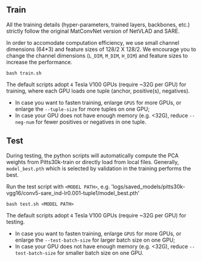 ## Train

All the training details (hyper-parameters, trained layers, backbones, etc.) strictly follow the original MatConvNet version of NetVLAD and SARE. 

In order to accomodate computation efficiency, we use small channel dimensions (64*3) and feature sizes of 128/2 X 128/2. We encourage you to change the channel dimensions (`L_DIM`, `M_DIM`, `H_DIM`) and feature sizes to increase the performance.

```shell
bash train.sh
```

The default scripts adopt `4` Tesla V100 GPUs (require ~32G per GPU) for training, where each GPU loads one tuple (anchor, positive(s), negatives).
+ In case you want to fasten training, enlarge `GPUS` for more GPUs, or enlarge the `--tuple-size` for more tuples on one GPU;
+ In case your GPU does not have enough memory (e.g. <32G), reduce `--neg-num` for fewer positives or negatives in one tuple.

## Test

During testing, the python scripts will automatically compute the PCA weights from Pitts30k-train or directly load from local files. Generally, `model_best.pth` which is selected by validation in the training performs the best.

Run the test script with `<MODEL PATH>`, e.g. 'logs/saved_models/pitts30k-vgg16/conv5-sare_ind-lr0.001-tuple1/model_best.pth'

```shell
bash test.sh <MODEL PATH>
```

The default scripts adopt `4` Tesla V100 GPUs (require ~32G per GPU) for testing.
+ In case you want to fasten training, enlarge `GPUS` for more GPUs, or enlarge the `--test-batch-size` for larger batch size on one GPU;
+ In case your GPU does not have enough memory (e.g. <32G), reduce `--test-batch-size` for smaller batch size on one GPU.